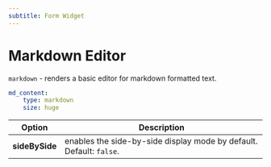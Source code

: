 ```yaml
---
subtitle: Form Widget
---
```

# Markdown Editor

`markdown` - renders a basic editor for markdown formatted text.

```yaml
md_content:
    type: markdown
    size: huge
```

Option | Description
------------- | -------------
**sideBySide** | enables the side-by-side display mode by default. Default: `false`.
